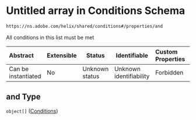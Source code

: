 # Untitled array in Conditions Schema

```txt
https://ns.adobe.com/helix/shared/conditions#/properties/and
```

All conditions in this list must be met


| Abstract            | Extensible | Status         | Identifiable            | Custom Properties | Additional Properties | Access Restrictions | Defined In                                                                |
| :------------------ | ---------- | -------------- | ----------------------- | :---------------- | --------------------- | ------------------- | ------------------------------------------------------------------------- |
| Can be instantiated | No         | Unknown status | Unknown identifiability | Forbidden         | Allowed               | none                | [conditions.schema.json\*](conditions.schema.json "open original schema") |

## and Type

`object[]` ([Conditions](conditions-properties-conditions.md))
